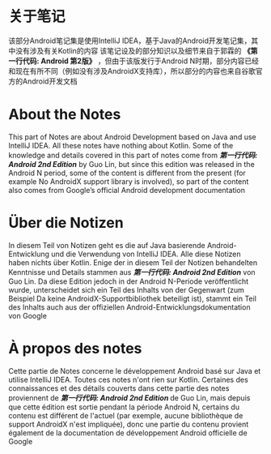 # 关于笔记
该部分Android笔记集是使用IntelliJ IDEA，基于Java的Android开发笔记集，其中没有涉及有关Kotlin的内容
该笔记设及的部分知识以及细节来自于郭霖的 **《第一行代码: Android 第2版》** ，但由于该版发行于Android N时期，部分内容已经和现在有所不同（例如没有涉及AndroidX支持库），所以部分的内容也来自谷歌官方的Android开发文档

# About the Notes
This part of Notes are about Android Development based on Java and use IntelliJ IDEA. All these notes have nothing about Kotlin.
Some of the knowledge and details covered in this part of notes come from **<i>第一行代码: Android 2nd Edition</i>** by Guo Lin, but since this edition was released in the Android N period, some of the content is different from the present (for example No AndroidX support library is involved), so part of the content also comes from Google’s official Android development documentation

# Über die Notizen
In diesem Teil von Notizen geht es die auf Java basierende Android-Entwicklung und die Verwendung von IntelliJ IDEA. Alle diese Notizen haben nichts über Kotlin. 
Enige der in diesem Teil der Notizen behandelten Kenntnisse und Details stammen aus ***第一行代码: Android 2nd Edition*** von Guo Lin. Da diese Edition jedoch in der Android N-Periode veröffentlicht wurde, unterscheidet sich ein Teil des Inhalts von der Gegenwart (zum Beispiel Da keine AndroidX-Supportbibliothek beteiligt ist), stammt ein Teil des Inhalts auch aus der offiziellen Android-Entwicklungsdokumentation von Google

# À propos des notes
Cette partie de Notes concerne le développement Android basé sur Java et utilise IntelliJ IDEA. Toutes ces notes n'ont rien sur Kotlin.
Certaines des connaissances et des détails couverts dans cette partie des notes proviennent de **<i> 第一行代码: Android 2nd Edition </i>** de Guo Lin, mais depuis que cette édition est sortie pendant la période Android N, certains du contenu est différent de l'actuel (par exemple, aucune bibliothèque de support AndroidX n'est impliquée), donc une partie du contenu provient également de la documentation de développement Android officielle de Google